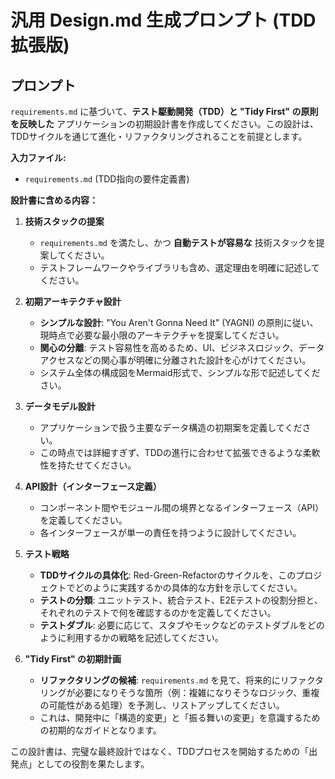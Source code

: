 # 汎用 Design.md 生成プロンプト (TDD拡張版)

## プロンプト

`requirements.md` に基づいて、**テスト駆動開発（TDD）と "Tidy First" の原則を反映した** アプリケーションの初期設計書を作成してください。この設計は、TDDサイクルを通じて進化・リファクタリングされることを前提とします。

**入力ファイル:**
- `requirements.md` (TDD指向の要件定義書)

**設計書に含める内容：**

1.  **技術スタックの提案**
    *   `requirements.md` を満たし、かつ **自動テストが容易な** 技術スタックを提案してください。
    *   テストフレームワークやライブラリも含め、選定理由を明確に記述してください。

2.  **初期アーキテクチャ設計**
    *   **シンプルな設計**: "You Aren't Gonna Need It" (YAGNI) の原則に従い、現時点で必要な最小限のアーキテクチャを提案してください。
    *   **関心の分離**: テスト容易性を高めるため、UI、ビジネスロジック、データアクセスなどの関心事が明確に分離された設計を心がけてください。
    *   システム全体の構成図をMermaid形式で、シンプルな形で記述してください。

3.  **データモデル設計**
    *   アプリケーションで扱う主要なデータ構造の初期案を定義してください。
    *   この時点では詳細すぎず、TDDの進行に合わせて拡張できるような柔軟性を持たせてください。

4.  **API設計（インターフェース定義）**
    *   コンポーネント間やモジュール間の境界となるインターフェース（API）を定義してください。
    *   各インターフェースが単一の責任を持つように設計してください。

5.  **テスト戦略**
    *   **TDDサイクルの具体化**: Red-Green-Refactorのサイクルを、このプロジェクトでどのように実践するかの具体的な方針を示してください。
    *   **テストの分類**: ユニットテスト、統合テスト、E2Eテストの役割分担と、それぞれのテストで何を確認するのかを定義してください。
    *   **テストダブル**: 必要に応じて、スタブやモックなどのテストダブルをどのように利用するかの戦略を記述してください。

6.  **"Tidy First" の初期計画**
    *   **リファクタリングの候補**: `requirements.md` を見て、将来的にリファクタリングが必要になりそうな箇所（例：複雑になりそうなロジック、重複の可能性がある処理）を予測し、リストアップしてください。
    *   これは、開発中に「構造的変更」と「振る舞いの変更」を意識するための初期的なガイドとなります。

この設計書は、完璧な最終設計ではなく、TDDプロセスを開始するための「出発点」としての役割を果たします。